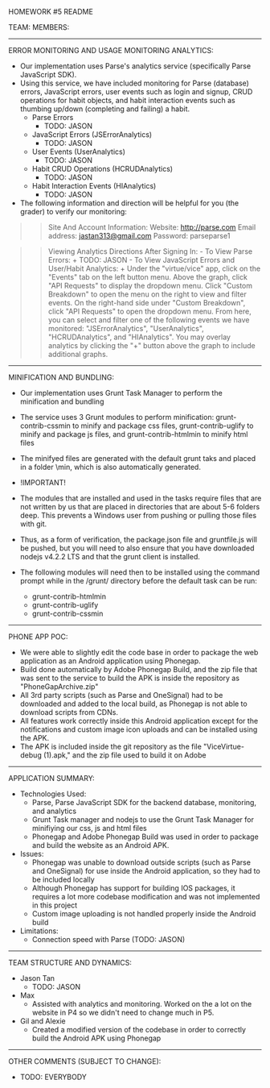 HOMEWORK #5 README

TEAM: 
MEMBERS: 

------------------------------------------------------------------

ERROR MONITORING AND USAGE MONITORING ANALYTICS:
- Our implementation uses Parse's analytics service (specifically Parse JavaScript SDK). 
- Using this service, we have included monitoring for Parse (database) errors, JavaScript errors, user events such as login and signup, CRUD operations for habit objects, and habit interaction events such as thumbing up/down (completing and failing) a habit.
	- Parse Errors
		- TODO: JASON
	- JavaScript Errors (JSErrorAnalytics)
		- TODO: JASON
	- User Events (UserAnalytics)
		- TODO: JASON
	- Habit CRUD Operations (HCRUDAnalytics)
		- TODO: JASON
	- Habit Interaction Events (HIAnalytics)
		- TODO: JASON
- The following information and direction will be helpful for you (the grader) to verify our monitoring:

>> Site And Account Information: 
Website: http://parse.com
Email address: jastan313@gmail.com
Password: parseparse1

>> Viewing Analytics Directions After Signing In:
	- To View Parse Errors:
		+ TODO: JASON
	- To View JavaScript Errors and User/Habit Analytics:
		+ Under the "virtue/vice" app, click on the "Events" tab on the left button menu. Above the graph, click "API Requests" to display the dropdown menu. Click "Custom Breakdown" to open the menu on the right to view and filter events. On the right-hand side under "Custom Breakdown", click "API Requests" to open the dropdown menu. From here, you can select and filter one of the following events we have monitored: "JSErrorAnalytics", "UserAnalytics", "HCRUDAnalytics", and "HIAnalytics". You may overlay analytics by clicking the "+" button above the graph to include additional graphs.

------------------------------------------------------------------

MINIFICATION AND BUNDLING:
- Our implementation uses Grunt Task Manager to perform the minification and bundling
- The service uses 3 Grunt modules to perform minification: grunt-contrib-cssmin to minify and package css files, grunt-contrib-uglify to minify and package js files, and grunt-contrib-htmlmin to minify html files
- The minifyed files are generated with the default grunt taks and placed in a folder \min, which is also automatically generated.

- !IMPORTANT! 
- The modules that are installed and used in the tasks require files that are not written by us that are placed in directories that are about 5-6 folders deep. This prevents a Windows user from pushing or pulling those files with git. 
- Thus, as a form of verification, the package.json file and gruntfile.js will be pushed, but you will need to also ensure that you have downloaded nodejs v4.2.2 LTS and that the grunt client is installed.
- The following modules will need then to be installed using the command prompt while in the /grunt/ directory before the default task can be run:
	- grunt-contrib-htmlmin
	- grunt-contrib-uglify
	- grunt-contrib-cssmin

------------------------------------------------------------------

PHONE APP POC:
- We were able to slightly edit the code base in order to package the web application as an Android application using Phonegap.
- Build done automatically by Adobe Phonegap Build, and the zip file that was sent to the service to build the APK is inside the repository as "PhoneGapArchive.zip"
- All 3rd party scripts (such as Parse and OneSignal) had to be downloaded and added to the local build, as Phonegap is not able to download scripts from CDNs.
- All features work correctly inside this Android application except for the notifications and custom image icon uploads and can be installed using the APK.
- The APK is included inside the git repository as the file "ViceVirtue-debug (1).apk," and the zip file used to build it on Adobe

------------------------------------------------------------------

APPLICATION SUMMARY:
- Technologies Used:
	- Parse, Parse JavaScript SDK for the backend database, monitoring, and analytics
	- Grunt Task manager and nodejs to use the Grunt Task Manager for minifiying our css, js and html files
	- Phonegap and Adobe Phonegap Build was used in order to package and build the website as an Android APK.
- Issues:
	- Phonegap was unable to download outside scripts (such as Parse and OneSignal) for use inside the Android application, so they had to be included locally
	- Although Phonegap has support for building IOS packages, it requires a lot more codebase modification and was not implemented in this project
	- Custom image uploading is not handled properly inside the Android build
- Limitations:
	- Connection speed with Parse (TODO: JASON)

------------------------------------------------------------------

TEAM STRUCTURE AND DYNAMICS:
- Jason Tan
	- TODO: JASON
- Max
	- Assisted with analytics and monitoring. Worked on the a lot on the website in P4 so we didn't need to change much in P5. 
- Gil and Alexie
	- Created a modified version of the codebase in order to correctly build the Android APK using Phonegap

------------------------------------------------------------------

OTHER COMMENTS (SUBJECT TO CHANGE):
- TODO: EVERYBODY
